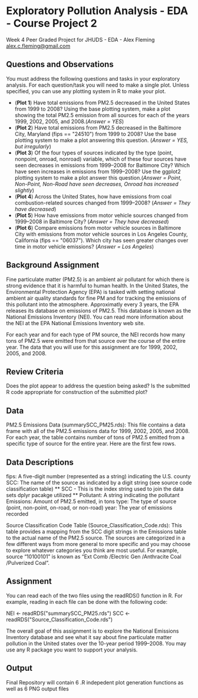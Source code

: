 # Exploratory Pollution Analysis - EDA - Course Project 2

Week 4 Peer Graded Project for JHUDS - EDA - Alex Fleming
alex.c.fleming@gmail.com

## Questions and Observations

You must address the following questions and tasks in your exploratory analysis. For each question/task you will need to make a single plot. Unless specified, you can use any plotting system in R to make your plot.

 - (**Plot 1**) Have total emissions from PM2.5 decreased in the United States from 1999 to 2008? Using the base plotting system, make a plot showing the total PM2.5 emission from all sources for each of the years 1999, 2002, 2005, and 2008.(*Answer = YES*)
- (**Plot 2**) Have total emissions from PM2.5 decreased in the Baltimore City, Maryland (fips == "24510") from 1999 to 2008? Use the base plotting system to make a plot answering this question. (*Answer = YES, but irregularly*)
- (**Plot 3**) Of the four types of sources indicated by the type (point, nonpoint, onroad, nonroad) variable, which of these four sources have seen decreases in emissions from 1999–2008 for Baltimore City? Which have seen increases in emissions from 1999–2008? Use the ggplot2 plotting system to make a plot answer this question.(*Answer = Point, Non-Point, Non-Road have seen decreases, Onroad has increased slightly*)
- (**Plot 4**) Across the United States, how have emissions from coal combustion-related sources changed from 1999–2008? (*Answer = They have decreased*)
- (**Plot 5**) How have emissions from motor vehicle sources changed from 1999–2008 in Baltimore City? (*Answer = They have decreased*)
- (**Plot 6**) Compare emissions from motor vehicle sources in Baltimore City with emissions from motor vehicle sources in Los Angeles County, California (fips == "06037"). Which city has seen greater changes over time in motor vehicle emissions? (*Answer = Los Angeles*)

## Background Assignment

Fine particulate matter (PM2.5) is an ambient air pollutant for which there is strong evidence that it is harmful to human health. In the United States, the Environmental Protection Agency (EPA) is tasked with setting national ambient air quality standards for fine PM and for tracking the emissions of this pollutant into the atmosphere. Approximatly every 3 years, the EPA releases its database on emissions of PM2.5. This database is known as the National Emissions Inventory (NEI). You can read more information about the NEI at the EPA National Emissions Inventory web site.

For each year and for each type of PM source, the NEI records how many tons of PM2.5 were emitted from that source over the course of the entire year. The data that you will use for this assignment are for 1999, 2002, 2005, and 2008.

## Review Criteria

Does the plot appear to address the question being asked?
Is the submitted R code appropriate for construction of the submitted plot?

## Data

PM2.5 Emissions Data (summarySCC_PM25.rds): This file contains a data frame with all of the PM2.5 emissions data for 1999, 2002, 2005, and 2008. For each year, the table contains number of tons of PM2.5 emitted from a specific type of source for the entire year. Here are the first few rows.

## Data Descriptions

fips: A five-digit number (represented as a string) indicating the U.S. county
SCC: The name of the source as indicated by a digit string (see source code classification table)
** SCC - This is the index string used to join the data sets dplyr pacakge utilized **
Pollutant: A string indicating the pollutant
Emissions: Amount of PM2.5 emitted, in tons
type: The type of source (point, non-point, on-road, or non-road)
year: The year of emissions recorded

Source Classification Code Table (Source_Classification_Code.rds): This table provides a mapping from the SCC digit strings in the Emissions table to the actual name of the PM2.5 source. The sources are categorized in a few different ways from more general to more specific and you may choose to explore whatever categories you think are most useful. For example, source “10100101” is known as “Ext Comb /Electric Gen /Anthracite Coal /Pulverized Coal”.

## Assignment

You can read each of the two files using the readRDS() function in R. For example, reading in each file can be done with the following code:

NEI <- readRDS("summarySCC_PM25.rds")
SCC <- readRDS("Source_Classification_Code.rds")

The overall goal of this assignment is to explore the National Emissions Inventory database and see what it say about fine particulate matter pollution in the United states over the 10-year period 1999–2008. You may use any R package you want to support your analysis.

## Output

Final Repository will contain 6 .R indepedent plot generation functions as well as 6 PNG output files
